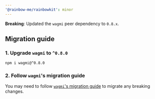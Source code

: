 ```yaml
---
'@rainbow-me/rainbowkit': minor
---
```


**Breaking**: Updated the `wagmi` peer dependency to `0.8.x`.

## Migration guide

### 1. Upgrade `wagmi` to `^0.8.0`

```bash
npm i wagmi@^0.8.0
```

### 2. Follow `wagmi`'s migration guide

You may need to follow [`wagmi`'s migration guide](https://wagmi.sh/docs/migration-guide) to migrate any breaking changes.
